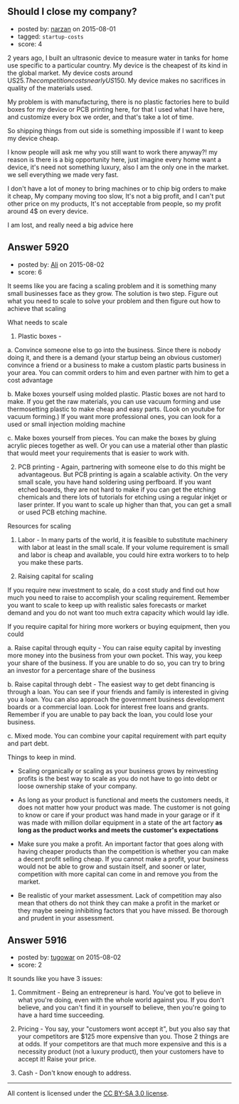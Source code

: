 ## Should I close my company?

- posted by: [narzan](https://stackexchange.com/users/4938632/narzan) on 2015-08-01
- tagged: `startup-costs`
- score: 4

2 years ago, I built an ultrasonic device to measure water in tanks for home use specific to a particular country. My device is the cheapest of its kind in the global market. My device costs around US$25. The competition costs nearly US$150. My device makes no sacrifices in quality of the materials used.

My problem is with manufacturing, there is no plastic factories here to build boxes for my device or PCB printing here, for that I used what I have here, and customize every box we order, and that's take a lot of time.

So shipping things from out side is something impossible if I want to keep my device cheap.

I know people will ask me why you still want to work there anyway?!
my reason is there is a big opportunity here, just imagine every home want a device, it's need not something luxury, also I am the only one in the market.
we sell everything we made very fast. 

I don't have a lot of money to bring machines or to chip big orders to make it cheap, My company moving too slow, It's not a big profit, and I can't put other price on my products, It's not acceptable from people, so my profit around 4$ on every device.

I am lost, and really need a big advice here


## Answer 5920

- posted by: [Ali](https://stackexchange.com/users/2815644/ali) on 2015-08-02
- score: 6

It seems like you are facing a scaling problem and it is something many small businesses face as they grow. The solution is two step. Figure out what you need to scale to solve your problem and then figure out how to achieve that scaling

What needs to scale

1. Plastic boxes - 

a. Convince someone else to go into the business. Since there is nobody doing it, and there is a demand (your startup being an obvious customer) convince a friend or a business to make a custom plastic parts business in your area. You can commit orders to him and even partner with him to get a cost advantage

b. Make boxes yourself using molded plastic. Plastic boxes are not hard to make. If you get the raw materials, you can use vacuum forming and use thermosetting plastic to make cheap and easy parts. (Look on youtube for vacuum forming.) If you want more professional ones, you can look for a used or small injection molding machine

c. Make boxes yourself from pieces. You can make the boxes by gluing acrylic pieces together as well. Or you can use a material other than plastic that would meet your requirements that is easier to work with.

2. PCB printing - Again, partnering with someone else to do this might be advantageous. But PCB printing is again a scalable activity. On the very small scale, you have hand soldering using perfboard. If you want etched boards, they are not hard to make if you can get the etching chemicals and there lots of tutorials for etching using a regular inkjet or laser printer. If you want to scale up higher than that, you can get a small or used PCB etching machine.

Resources for scaling

1. Labor - In many parts of the world, it is feasible to substitute machinery with labor at least in the small scale. If your volume requirement is small and labor is cheap and available, you could hire extra workers to to help you make these parts. 

2. Raising capital for scaling

If you require new investment to scale, do a cost study and find out how much you need to raise to accomplish your scaling requirement. Remember you want to scale to keep up with realistic sales forecasts or market demand and you do not want too much extra capacity which would lay idle. 

If you require capital for hiring more workers or buying equipment, then you could 

a. Raise capital through equity - You can raise equity capital by investing more money into the business from your own pocket. This way, you keep your share of the business. If you are unable to do so, you can try to bring an investor for a percentage share of the business

b. Raise capital through debt - The easiest way to get debt financing is through a loan. You can see if your friends and family is interested in giving you a loan. You can also approach the government business development boards or a commercial loan. Look for interest free loans and grants. Remember if you are unable to pay back the loan, you could lose your business.

c. Mixed mode. You can combine your capital requirement with part equity and part debt. 


Things to keep in mind. 

- Scaling organically or scaling as your business grows by reinvesting profits is the best way to scale as you do not have to go into debt or loose ownership stake of your company. 

- As long as your product is functional and meets the customers needs, it does not matter how your product was made. The customer is not going to know or care if your product was hand made in your garage or if it was made with million dollar equipment in a state of the art factory **as long as the product works and meets the customer's expectations**

- Make sure you make a profit. An important factor that goes along with having cheaper products than the competition is whether you can make a decent profit selling cheap. If you cannot make a profit, your business would not be able to grow and sustain itself, and sooner or later, competition with more capital can come in and remove you from the market.

- Be realistic of your market assessment. Lack of competition may also mean that others do not think they can make a profit in the market or they maybe seeing inhibiting factors that you have missed. Be thorough and prudent in your assessment.








## Answer 5916

- posted by: [tugowar](https://stackexchange.com/users/1068713/tugowar) on 2015-08-02
- score: 2

It sounds like you have 3 issues:

1. Commitment - Being an entrepreneur is hard.  You've got to believe in what you're doing, even with the whole world against you.  If you don't believe, and you can't find it in yourself to believe, then you're going to have a hard time succeeding.

2. Pricing - You say, your "customers wont accept it", but you also say that your competitors are $125 more expensive than you.  Those 2 things are at odds.  If your competitors are that much more expensive and this is a necessity product (not a luxury product), then your customers have to accept it!  Raise your price.

3. Cash - Don't know enough to address.



---

All content is licensed under the [CC BY-SA 3.0 license](https://creativecommons.org/licenses/by-sa/3.0/).
